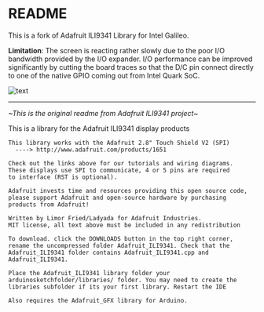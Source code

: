 README
======

This is a fork of Adafruit ILI9341 Library for Intel Galileo.

**Limitation**: The screen is reacting rather slowly due to the poor I/O bandwidth provided by the I/O expander. 
	    I/O performance can be improved significantly by cutting the board traces so that the D/C pin connect directly to one of the native GPIO coming out from Intel Quark SoC.
	    

![text](http://i1266.photobucket.com/albums/jj531/wallace1zq/th_20140627_100348_zpsf47351c3.jpg)

---
*~This is the original readme from Adafruit ILI9341 project~*

This is a library for the Adafruit ILI9341 display products

```
This library works with the Adafruit 2.8" Touch Shield V2 (SPI)
  ----> http://www.adafruit.com/products/1651
 
Check out the links above for our tutorials and wiring diagrams.
These displays use SPI to communicate, 4 or 5 pins are required
to interface (RST is optional).

Adafruit invests time and resources providing this open source code,
please support Adafruit and open-source hardware by purchasing
products from Adafruit!

Written by Limor Fried/Ladyada for Adafruit Industries.
MIT license, all text above must be included in any redistribution

To download. click the DOWNLOADS button in the top right corner, rename the uncompressed folder Adafruit_ILI9341. Check that the Adafruit_ILI9341 folder contains Adafruit_ILI9341.cpp and Adafruit_ILI9341.

Place the Adafruit_ILI9341 library folder your arduinosketchfolder/libraries/ folder. You may need to create the libraries subfolder if its your first library. Restart the IDE

Also requires the Adafruit_GFX library for Arduino.
```
